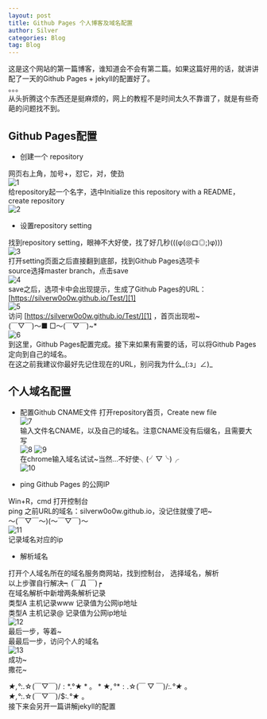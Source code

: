 ```yaml
---
layout: post
title: Github Pages 个人博客及域名配置
author: Silver
categories: Blog
tag: Blog
---
```

这是这个网站的第一篇博客，谁知道会不会有第二篇。如果这篇好用的话，就讲讲配了一天的Github Pages + jekyll的配置好了。  
。。。  
从头折腾这个东西还是挺麻烦的，网上的教程不是时间太久不靠谱了，就是有些奇葩的问题找不到。

## Github Pages配置

* 创建一个 repository

网页右上角，加号+，怼它，对，使劲  
![1](/resource/2017-03-09-Hello-Blog/1.png)  
给repository起一个名字，选中Initialize this repository with a README，create repository  
![2](/resource/2017-03-09-Hello-Blog/2.png)  

* 设置repository setting

找到repository setting，眼神不大好使，找了好几秒(((φ(◎ロ◎;)φ)))  
![3](/resource/2017-03-09-Hello-Blog/3.png)  
打开setting页面之后直接翻到底部，找到Github Pages选项卡  
source选择master branch，点击save  
![4](/resource/2017-03-09-Hello-Blog/4.png)  
save之后，选项卡中会出现提示，生成了Github Pages的URL： [https://silverw0o0w.github.io/Test/][1]  
![5](/resource/2017-03-09-Hello-Blog/5.png)  
访问 [https://silverw0o0w.github.io/Test/][1] ，首页出现啦~  
(￣▽￣)～■ □～(￣▽￣)~*  
![6](/resource/2017-03-09-Hello-Blog/6.png)  
到这里，Github Pages配置完成。接下来如果有需要的话，可以将Github Pages定向到自己的域名。  
在这之前我建议你最好先记住现在的URL，别问我为什么_(:з」∠)_  

## 个人域名配置

* 配置Github CNAME文件
打开repository首页，Create new file  
![7](/resource/2017-03-09-Hello-Blog/7.png)  
输入文件名CNAME，以及自己的域名。注意CNAME没有后缀名，且需要大写  
![8](/resource/2017-03-09-Hello-Blog/8.png)
![9](/resource/2017-03-09-Hello-Blog/9.png)  
在chrome输入域名试试~当然...不好使╮(╯▽╰)╭  
![10](/resource/2017-03-09-Hello-Blog/10.png)

* ping Github Pages 的公网IP

Win+R，cmd 打开控制台  
ping 之前URL的域名：silverw0o0w.github.io，没记住就傻了吧~  
～(￣▽￣～)(～￣▽￣)～  
![11](/resource/2017-03-09-Hello-Blog/11.png)  
记录域名对应的ip

* 解析域名

打开个人域名所在的域名服务商网站，找到控制台， 选择域名，解析  
以上步骤自行解决┑(￣Д ￣)┍  
在域名解析中新增两条解析记录  
类型A 主机记录www 记录值为公网ip地址  
类型A 主机记录@ 记录值为公网ip地址  
![12](/resource/2017-03-09-Hello-Blog/12.png)  
最后一步，等着~  
最最后一步，访问个人的域名  
![13](/resource/2017-03-09-Hello-Blog/13.png)  
成功~  
撒花~  

*★,°*:.☆(￣▽￣)/$:*.°★* 。  
*★,°*:.☆(￣▽￣)/$:*.°★* 。  
*★,°*:.☆(￣▽￣)/$:*.°★* 。  
接下来会另开一篇讲解jekyll的配置

[1]: https://silverw0o0w.github.io/Test/